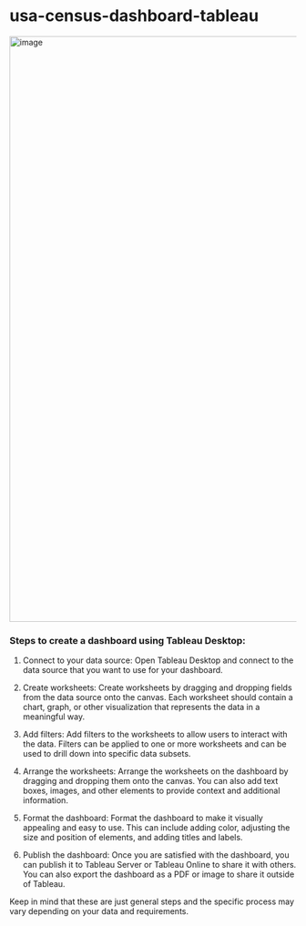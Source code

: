 # usa-census-dashboard-tableau

<img width="1029" alt="image" src="https://user-images.githubusercontent.com/64134540/224530184-76ca5ac6-59b4-458e-b698-fafbd6addeb6.png">

### Steps to create a dashboard using Tableau Desktop:

1. Connect to your data source: Open Tableau Desktop and connect to the data source that you want to use for your dashboard.

2. Create worksheets: Create worksheets by dragging and dropping fields from the data source onto the canvas. Each worksheet should contain a chart, graph, or other visualization that represents the data in a meaningful way.

3. Add filters: Add filters to the worksheets to allow users to interact with the data. Filters can be applied to one or more worksheets and can be used to drill down into specific data subsets.

4. Arrange the worksheets: Arrange the worksheets on the dashboard by dragging and dropping them onto the canvas. You can also add text boxes, images, and other elements to provide context and additional information.

5. Format the dashboard: Format the dashboard to make it visually appealing and easy to use. This can include adding color, adjusting the size and position of elements, and adding titles and labels.

6. Publish the dashboard: Once you are satisfied with the dashboard, you can publish it to Tableau Server or Tableau Online to share it with others. You can also export the dashboard as a PDF or image to share it outside of Tableau.

Keep in mind that these are just general steps and the specific process may vary depending on your data and requirements.
